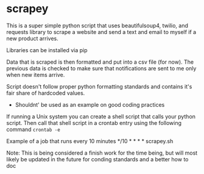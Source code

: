 # scrapey

This is a super simple python script that uses beautifulsoup4, twilio, and requests library to scrape a website and send a text and email to myself if a new product arrives.

Libraries can be installed via pip

Data that is scraped is then formatted and put into a csv file (for now). The previous data is checked to make sure that notifications are sent to me only when new items arrive. 

Script doesn't follow proper python formatting standards and contains it's fair share of hardcoded values.
  - Shouldnt' be used as an example on good coding practices
  
If running a Unix system you can create a shell script that calls your python script. Then call that shell script in a crontab entry using the following command `crontab -e`

Example of a job that runs every 10 minutes */10 * * * * scrapey.sh

Note: This is being considered a finish work for the time being, but will most likely be updated in the future for conding standards and a better how to doc

